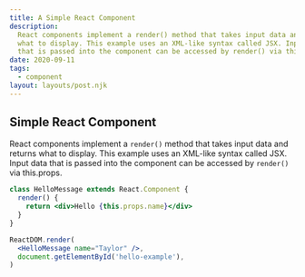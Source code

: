 ```yaml
---
title: A Simple React Component
description:
  React components implement a render() method that takes input data and returns
  what to display. This example uses an XML-like syntax called JSX. Input data
  that is passed into the component can be accessed by render() via this.props.
date: 2020-09-11
tags:
  - component
layout: layouts/post.njk
---
```


## Simple React Component

React components implement a `render()` method that takes input data and returns
what to display. This example uses an XML-like syntax called JSX. Input data
that is passed into the component can be accessed by `render()` via this.props.

```jsx
class HelloMessage extends React.Component {
  render() {
    return <div>Hello {this.props.name}</div>
  }
}

ReactDOM.render(
  <HelloMessage name="Taylor" />,
  document.getElementById('hello-example'),
)
```

